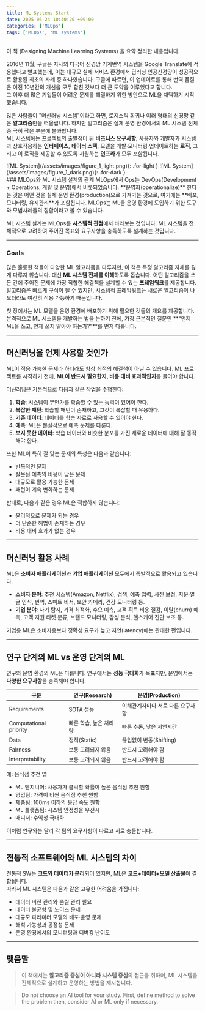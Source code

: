 ```yaml
---
title: ML Systems Start
date: 2025-06-24 10:40:20 +09:00
categories: ['MLOps']
tags: ['MLOps', 'ML systems']
---
```


이 책 (Designing Machine Learning Systems) 을 요약 정리한 내용입니다.

2016년 11월, 구글은 자사의 다국어 신경망 기계번역 시스템을 Google Translate에 적용했다고 발표했는데, 이는 대규모 실제 서비스 환경에서 딥러닝 인공신경망이 성공적으로 활용된 최초의 사례 중 하나였습니다. 
구글에 따르면, 이 업데이트를 통해 번역 품질은 이전 10년간의 개선을 모두 합친 것보다 더 큰 도약을 이루었다고 합니다.  
그 이후 더 많은 기업들이 어려운 문제를 해결하기 위한 방안으로 ML을 채택하기 시작했습니다.

많은 사람들이 "머신러닝 시스템"이라고 하면, 로지스틱 회귀나 여러 형태의 신경망 같은 **알고리즘**만을 떠올립니다. 
하지만 알고리즘은 실제 운영 환경에서의 ML 시스템 전체 중 극히 작은 부분에 불과합니다.  
ML 시스템에는 프로젝트의 출발점이 된 **비즈니스 요구사항**, 사용자와 개발자가 시스템과 상호작용하는 **인터페이스**, **데이터 스택**, 모델을 개발·모니터링·업데이트하는 **로직**, 
그리고 이 로직을 제공할 수 있도록 지원하는 **인프라**가 모두 포함됩니다. 

<div class="theme-switch" markdown="1">
![ML System](/assets/images/figure_1_light.png){: .for-light }
![ML System](/assets/images/figure_1_dark.png){: .for-dark }
</div>
### MLOps와 ML 시스템 설계의 관계
MLOps에서 Ops는 DevOps(Development + Operations, 개발 및 운영)에서 비롯되었습니다.  
**운영화(operationalize)** 한다는 것은 어떤 것을 실제 운영 환경(production)으로 가져가는 것으로, 여기에는 **배포, 모니터링, 유지관리**가 포함됩니다.  
MLOps는 ML을 운영 환경에 도입하기 위한 도구와 모범사례들의 집합이라고 볼 수 있습니다.

ML 시스템 설계는 MLOps를 **시스템적 관점**에서 바라보는 것입니다. ML 시스템을 전체적으로 고려하여 주어진 목표와 요구사항을 충족하도록 설계하는 것입니다.

---

### Goals
많은 훌륭한 책들이 다양한 ML 알고리즘을 다루지만, 이 책은 특정 알고리즘 자체를 깊게 다루지 않습니다. 대신 **ML 시스템 전체를 이해**하도록 돕습니다. 
어떤 알고리즘을 쓰든 간에 주어진 문제에 가장 적합한 해결책을 설계할 수 있는 **프레임워크**를 제공합니다.  
알고리즘은 빠르게 구식이 될 수 있지만, 시스템적 프레임워크는 새로운 알고리즘이 나오더라도 여전히 적용 가능하기 때문입니다.

첫 장에서는 ML 모델을 운영 환경에 배포하기 위해 필요한 것들의 개요를 제공합니다. 본격적으로 ML 시스템을 개발하는 법을 논하기 전에, 
가장 근본적인 질문인 **“언제 ML을 쓰고, 언제 쓰지 말아야 하는가?”**를 먼저 다룹니다.

---

## 머신러닝을 언제 사용할 것인가

ML이 적용 가능한 문제라 하더라도 항상 최적의 해결책이 아닐 수 있습니다. 
ML 프로젝트를 시작하기 전에, **ML이 반드시 필요한지, 비용 대비 효과적인지**를 물어야 합니다.

머신러닝은 기본적으로 다음과 같은 작업을 수행한다:
1. **학습**: 시스템이 무언가를 학습할 수 있는 능력이 있어야 한다.
2. **복잡한 패턴**: 학습할 패턴이 존재하고, 그것이 복잡할 때 유용하다.
3. **기존 데이터**: 데이터를 학습 자료로 사용할 수 있어야 한다.
4. **예측**: ML은 본질적으로 예측 문제를 다룬다.
5. **보지 못한 데이터**: 학습 데이터와 비슷한 분포를 가진 새로운 데이터에 대해 잘 동작해야 한다.

또한 ML이 특히 잘 맞는 문제의 특성은 다음과 같습니다:
- 반복적인 문제
- 잘못된 예측의 비용이 낮은 문제
- 대규모로 활용 가능한 문제
- 패턴이 계속 변화하는 문제

반대로, 다음과 같은 경우 ML은 적합하지 않습니다:
- 윤리적으로 문제가 되는 경우
- 더 단순한 해법이 존재하는 경우
- 비용 대비 효과가 없는 경우

---

## 머신러닝 활용 사례
ML은 **소비자 애플리케이션**과 **기업 애플리케이션** 모두에서 폭발적으로 활용되고 있습니다.

- **소비자 분야**: 추천 시스템(Amazon, Netflix), 검색, 예측 입력, 사진 보정, 지문·얼굴 인식, 번역, 스마트 비서, 보안 카메라, 건강 모니터링 등.
- **기업 분야**: 사기 탐지, 가격 최적화, 수요 예측, 고객 획득 비용 절감, 이탈(churn) 예측, 고객 지원 티켓 분류, 브랜드 모니터링, 감성 분석, 헬스케어 진단 보조 등.

기업용 ML은 소비자용보다 정확성 요구가 높고 지연(latency)에는 관대한 편입니다.

---

## 연구 단계의 ML vs 운영 단계의 ML
연구와 운영 환경의 ML은 다릅니다. 연구에서는 **성능 극대화**가 목표지만, 운영에서는 **다양한 요구사항**을 충족해야 합니다.

| 구분                 | 연구(Research)  | 운영(Production)     |
| ------------------ |---------------| ------------------ |
| Requirements       | SOTA 성능       | 이해관계자마다 서로 다른 요구사항 |
| Computational priority | 빠른 학습, 높은 처리량 | 빠른 추론, 낮은 지연시간     |
| Data            | 정적(Static)    | 끊임없이 변동(Shifting)  |
| Fairness        | 보통 고려되지 않음    | 반드시 고려해야 함         |
| Interpretability | 보통 고려되지 않음    | 반드시 고려해야 함         |


예: 음식점 추천 앱
- ML 엔지니어: 사용자가 클릭할 확률이 높은 음식점 추천 원함
- 영업팀: 가격이 비싼 음식점 추천 원함
- 제품팀: 100ms 이하의 응답 속도 원함
- ML 플랫폼팀: 시스템 안정성을 우선시
- 매니저: 수익성 극대화

이처럼 연구와는 달리 각 팀의 요구사항이 다르고 서로 충돌합니다.

---

## 전통적 소프트웨어와 ML 시스템의 차이
전통적 SW는 **코드와 데이터가 분리**되어 있지만, ML은 **코드+데이터+모델 산출물**이 결합됩니다.  
따라서 ML 시스템은 다음과 같은 고유한 어려움을 가집니다:
- 데이터 버전 관리와 품질 관리 필요
- 데이터 불균형 및 노이즈 문제
- 대규모 파라미터 모델의 배포·운영 문제
- 해석 가능성과 공정성 문제
- 운영 환경에서의 모니터링과 디버깅 난이도

---

## 맺음말
> 이 책에서는 **알고리즘 중심이 아니라 시스템 중심**의 접근을 취하며, ML 시스템을 전체적으로 설계하고 운영하는 방법을 제시합니다.

> Do not choose an AI tool for your study. First, define method to solve the problem then, consider AI or ML only if necessary.
